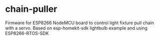 # chain-puller
Firmware for ESP8266 NodeMCU board to control light fixture pull chain with a servo. Based on esp-homekit-sdk lightbulb example and using ESP8266-RTOS-SDK
